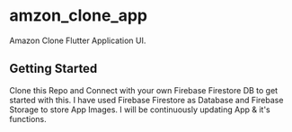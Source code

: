 # amzon_clone_app

Amazon Clone Flutter Application UI.

## Getting Started

Clone this Repo and Connect with your own Firebase Firestore DB to get started with this.
I have used Firebase Firestore as Database and Firebase Storage to store App Images.
I will be continuously updating App & it's functions.

